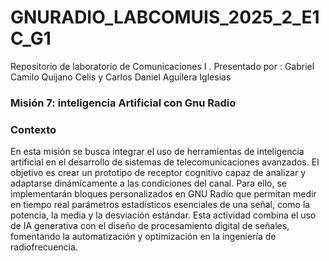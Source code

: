 # GNURADIO_LABCOMUIS_2025_2_E1C_G1
Repositorio de laboratorio de Comunicaciones I . Presentado por : Gabriel Camilo Quijano Celis y Carlos Daniel Aguilera Iglesias


### Misión 7: inteligencia Artificial con Gnu Radio

### Contexto 

En esta misión se busca integrar el uso de herramientas de inteligencia artificial en el desarrollo de sistemas de telecomunicaciones avanzados. El objetivo es crear un prototipo de receptor cognitivo capaz de analizar y adaptarse dinámicamente a las condiciones del canal. Para ello, se implementarán bloques personalizados en GNU Radio que permitan medir en tiempo real parámetros estadísticos esenciales de una señal, como la potencia, la media y la desviación estándar. Esta actividad combina el uso de IA generativa con el diseño de procesamiento digital de señales, fomentando la automatización y optimización en la ingeniería de radiofrecuencia.





